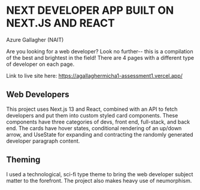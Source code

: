 
# NEXT DEVELOPER APP BUILT ON NEXT.JS AND REACT
Azure Gallagher (NAIT)

Are you looking for a web developer? Look no further-- this is a compilation of the best and brightest in the field!
There are 4 pages with a different type of developer on each page.

Link to live site here:
https://agallaghermicha1-assessment1.vercel.app/

## Web Developers

This project uses Next.js 13 and React, combined with an API to fetch developers and put them into custom styled card components. These
components have three categories of devs, front end, full-stack, and back end.
The cards have hover states, conditional rendering of an up/down arrow, and UseState for expanding and contracting the randomly generated developer paragraph content.

## Theming

I used a technological, sci-fi type theme to bring the web developer subject matter to the forefront. 
The project also makes heavy use of neumorphism.
